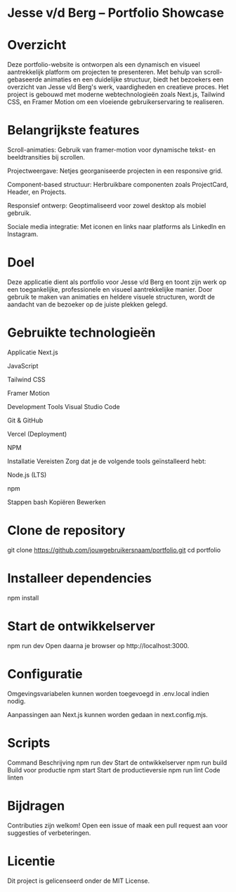 # Jesse v/d Berg – Portfolio Showcase

# Overzicht
Deze portfolio-website is ontworpen als een dynamisch en visueel aantrekkelijk platform om projecten te presenteren. Met behulp van scroll-gebaseerde animaties en een duidelijke structuur, biedt het bezoekers een overzicht van Jesse v/d Berg's werk, vaardigheden en creatieve proces.
Het project is gebouwd met moderne webtechnologieën zoals Next.js, Tailwind CSS, en Framer Motion om een vloeiende gebruikerservaring te realiseren.

# Belangrijkste features
Scroll-animaties: Gebruik van framer-motion voor dynamische tekst- en beeldtransities bij scrollen.

Projectweergave: Netjes georganiseerde projecten in een responsive grid.

Component-based structuur: Herbruikbare componenten zoals ProjectCard, Header, en Projects.

Responsief ontwerp: Geoptimaliseerd voor zowel desktop als mobiel gebruik.

Sociale media integratie: Met iconen en links naar platforms als LinkedIn en Instagram.

# Doel
Deze applicatie dient als portfolio voor Jesse v/d Berg en toont zijn werk op een toegankelijke, professionele en visueel aantrekkelijke manier. Door gebruik te maken van animaties en heldere visuele structuren, wordt de aandacht van de bezoeker op de juiste plekken gelegd.

# Gebruikte technologieën
Applicatie
Next.js

JavaScript

Tailwind CSS

Framer Motion

Development Tools
Visual Studio Code

Git & GitHub

Vercel (Deployment)

NPM

 Installatie
Vereisten
Zorg dat je de volgende tools geïnstalleerd hebt:

Node.js (LTS)

npm

Stappen
bash
Kopiëren
Bewerken
# Clone de repository
git clone https://github.com/jouwgebruikersnaam/portfolio.git
cd portfolio

# Installeer dependencies
npm install

# Start de ontwikkelserver
npm run dev
Open daarna je browser op http://localhost:3000.

# Configuratie
Omgevingsvariabelen kunnen worden toegevoegd in .env.local indien nodig.

Aanpassingen aan Next.js kunnen worden gedaan in next.config.mjs.

# Scripts
Command	Beschrijving
npm run dev	Start de ontwikkelserver
npm run build	Build voor productie
npm start	Start de productieversie
npm run lint	Code linten

# Bijdragen
Contributies zijn welkom! Open een issue of maak een pull request aan voor suggesties of verbeteringen.

# Licentie
Dit project is gelicenseerd onder de MIT License.

